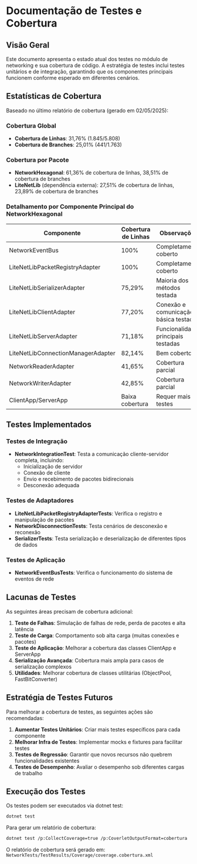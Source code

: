 # Documentação de Testes e Cobertura

## Visão Geral

Este documento apresenta o estado atual dos testes no módulo de networking e sua cobertura de código. A estratégia de testes inclui testes unitários e de integração, garantindo que os componentes principais funcionem conforme esperado em diferentes cenários.

## Estatísticas de Cobertura

Baseado no último relatório de cobertura (gerado em 02/05/2025):

### Cobertura Global
- **Cobertura de Linhas**: 31,76% (1.845/5.808)
- **Cobertura de Branches**: 25,01% (441/1.763)

### Cobertura por Pacote
- **NetworkHexagonal**: 61,36% de cobertura de linhas, 38,51% de cobertura de branches
- **LiteNetLib** (dependência externa): 27,51% de cobertura de linhas, 23,89% de cobertura de branches

### Detalhamento por Componente Principal do NetworkHexagonal

| Componente | Cobertura de Linhas | Observações |
|------------|---------------------|-------------|
| NetworkEventBus | 100% | Completamente coberto |
| LiteNetLibPacketRegistryAdapter | 100% | Completamente coberto |
| LiteNetLibSerializerAdapter | 75,29% | Maioria dos métodos testada |
| LiteNetLibClientAdapter | 77,20% | Conexão e comunicação básica testadas |
| LiteNetLibServerAdapter | 71,18% | Funcionalidades principais testadas |
| LiteNetLibConnectionManagerAdapter | 82,14% | Bem coberto |
| NetworkReaderAdapter | 41,65% | Cobertura parcial |
| NetworkWriterAdapter | 42,85% | Cobertura parcial |
| ClientApp/ServerApp | Baixa cobertura | Requer mais testes |

## Testes Implementados

### Testes de Integração
- **NetworkIntegrationTest**: Testa a comunicação cliente-servidor completa, incluindo:
  - Inicialização de servidor
  - Conexão de cliente
  - Envio e recebimento de pacotes bidirecionais
  - Desconexão adequada

### Testes de Adaptadores
- **LiteNetLibPacketRegistryAdapterTests**: Verifica o registro e manipulação de pacotes
- **NetworkDisconnectionTests**: Testa cenários de desconexão e reconexão
- **SerializerTests**: Testa serialização e deserialização de diferentes tipos de dados

### Testes de Aplicação
- **NetworkEventBusTests**: Verifica o funcionamento do sistema de eventos de rede

## Lacunas de Testes

As seguintes áreas precisam de cobertura adicional:

1. **Teste de Falhas**: Simulação de falhas de rede, perda de pacotes e alta latência
2. **Teste de Carga**: Comportamento sob alta carga (muitas conexões e pacotes)
3. **Teste de Aplicação**: Melhorar a cobertura das classes ClientApp e ServerApp
4. **Serialização Avançada**: Cobertura mais ampla para casos de serialização complexos
5. **Utilidades**: Melhorar cobertura de classes utilitárias (ObjectPool, FastBitConverter)

## Estratégia de Testes Futuros

Para melhorar a cobertura de testes, as seguintes ações são recomendadas:

1. **Aumentar Testes Unitários**: Criar mais testes específicos para cada componente
2. **Melhorar Infra de Testes**: Implementar mocks e fixtures para facilitar testes
3. **Testes de Regressão**: Garantir que novos recursos não quebrem funcionalidades existentes
4. **Testes de Desempenho**: Avaliar o desempenho sob diferentes cargas de trabalho

## Execução dos Testes

Os testes podem ser executados via dotnet test:

```bash
dotnet test
```

Para gerar um relatório de cobertura:

```bash
dotnet test /p:CollectCoverage=true /p:CoverletOutputFormat=cobertura
```

O relatório de cobertura será gerado em: `NetworkTests/TestResults/Coverage/coverage.cobertura.xml`